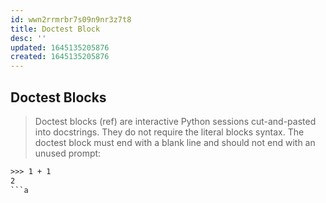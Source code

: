 ```yaml
---
id: wwn2rrmrbr7s09n9nr3z7t8
title: Doctest Block
desc: ''
updated: 1645135205876
created: 1645135205876
---
```


## Doctest Blocks

> Doctest blocks (ref) are interactive Python sessions cut-and-pasted into docstrings. They do not require the literal blocks syntax. The doctest block must end with a blank line and should not end with an unused prompt:

```rst
>>> 1 + 1
2
```a
